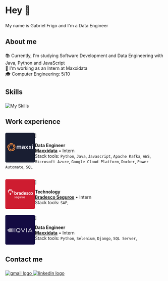 <h1 align="left">Hey 👋</h1>

###

<p align="left">My name is Gabriel Frigo and I'm a Data Engineer</p>

###

<h2 align="left">About me</h2>

###

<p align="left">
  📚 Currently, I'm studying Software Development and Data Engineering with Java, Python and JavaScript<br>
  💼 I'm working as an Intern at Maxxidata<br>
  🎓 Computer Engineering: 5/10<br>
</p>

###

<h2 align="left">Skills</h2>

###

  ![My Skills](https://skillicons.dev/icons?i=java,spring,aws,python,django,selenium,js,html,css,react,figma,postgres,docker,git)

###

<h2 alighn="left">Work experience</h2>

###

[<img align="left" height="94px" width="94px" alt="Maxxidata Logo" src="/images/maxxi.png"/>](https://www.maxxi.io/)]

**Data Engineer** \
[**Maxxidata**](https://www.maxxi.io/) • Intern \
Stack tools: `Python`, `Java`, `Javascript`, `Apache Kafka`, `AWS`, `Microsoft Azure`, `Google Cloud Platform`, `Docker`, `Power Automate`, `SQL`\
<br/>

[<img align="left" height="94px" width="94px" alt="Bradesco Seguros Logo" src="/images/bradesco.png"/>](https://www.bradescoseguros.com.br/clientes)]

**Technology** \
[**Bradesco Seguros**](https://www.bradescoseguros.com.br/clientes) • Intern \
Stack tools: `SAP`,\
<br/>

[<img align="left" height="94px" width="94px" alt="IQVIA Logo" src="/images/iqvia.png"/>](https://www.iqvia.com/)]

**Data Engineer** \
[**Maxxidata**](https://www.iqvia.com/) • Intern \
Stack tools: `Python`, `Selenium`, `Django`, `SQL Server`,\
<br/>

###


###

<h2 align="left">Contact me</h2>

###

<div align="left">
  <a href="mailto:gfrigo.sena@gmail.com" target="_blank">
    <img src="https://img.shields.io/static/v1?message=Gmail&logo=gmail&label=&color=D14836&logoColor=white&labelColor=&style=for-the-badge" height="30" alt="gmail logo"  />
  </a>
  <a href="https://www.linkedin.com/in/gfrigo/" target="_blank">
    <img src="https://img.shields.io/static/v1?message=LinkedIn&logo=linkedin&label=&color=0077B5&logoColor=white&labelColor=&style=for-the-badge" height="30" alt="linkedin logo"  />
  </a>
</div>

###

